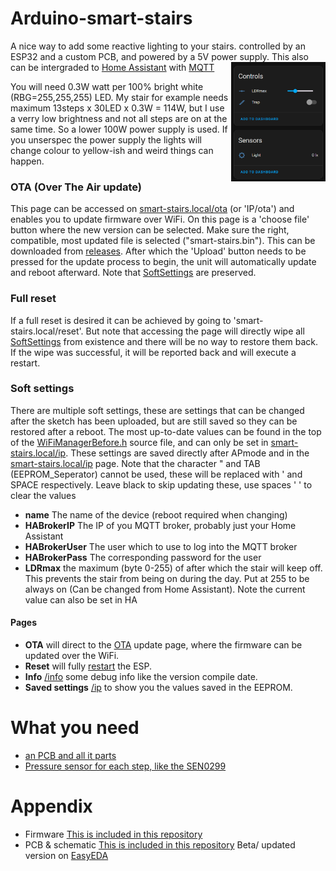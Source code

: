 # Arduino-smart-stairs
A nice way to add some reactive lighting to your stairs. controlled by an ESP32 and a custom PCB, and powered by a 5V power supply.
<img align="right" src="Images/Home Assistant dashboard.png" alt="Home Assistant dashboard example" width=30%>
This also can be intergraded to [Home Assistant](https://www.home-assistant.io/) with [MQTT](https://www.home-assistant.io/integrations/mqtt)

You will need 0.3W watt per 100% bright white (RBG=255,255,255) LED. My stair for example needs maximum 13steps x 30LED x 0.3W = 114W, but I use a verry low brightness and not all steps are on at the same time. So a lower 100W power supply is used. If you unserspec the power supply the lights will change colour to yellow-ish and weird things can happen.

### OTA (Over The Air update)
This page can be accessed on [smart-stairs.local/ota](http://smart-stairs.local/ota) (or 'IP/ota') and enables you to update firmware over WiFi.
On this page is a 'choose file' button where the new version can be selected. Make sure the right, compatible, most updated file is selected ("smart-stairs.bin"). This can be downloaded from [releases](https://github.com/jellewie/Smart-Stairs/releases). 
After which the 'Upload' button needs to be pressed for the update process to begin, the unit will automatically update and reboot afterward.
Note that [SoftSettings](#soft-settings) are preserved.

### Full reset
If a full reset is desired it can be achieved by going to 'smart-stairs.local/reset'. But note that accessing the page will directly wipe all [SoftSettings](#soft-settings) from existence and there will be no way to restore them back. If the wipe was successful, it will be reported back and will execute a restart.

### Soft settings
There are multiple soft settings, these are settings that can be changed after the sketch has been uploaded, but are still saved so they can be restored after a reboot.
The most up-to-date values can be found in the top of the [WiFiManagerBefore.h](Arduino/WiFiManagerBefore.h) source file, and can only be set in [smart-stairs.local/ip](http://smart-stairs.local/ip).
These settings are saved directly after APmode and in the [smart-stairs.local/ip](http://smart-stairs.local/ip) page.
Note that the character " and TAB (EEPROM_Seperator) cannot be used, these will be replaced with ' and SPACE respectively. Leave black to skip updating these, use spaces ' ' to clear the values
- **name** The name of the device (reboot required when changing)
- **HABrokerIP** The IP of you MQTT broker, probably just your Home Assistant
- **HABrokerUser** The user which to use to log into the MQTT broker
- **HABrokerPass** The corresponding password for the user
- **LDRmax** the maximum (byte 0-255) of after which the stair will keep off. This prevents the stair from being on during the day. Put at 255 to be always on (Can be changed from Home Assistant). Note the current value can also be set in HA

#### Pages
- **OTA** will direct to the [OTA](#ota-over-the-air-update) update page, where the firmware can be updated over the WiFi.
- **Reset** will fully [restart](#full-reset) the ESP.
- **Info** [/info](http://smart-stairs.local/info) some debug info like the version compile date.
- **Saved settings** [/ip](http://smart-stairs.local/ip) to show you the values saved in the EEPROM.

# What you need
- [an PCB and all it parts](https://oshwlab.com/jellewietsma/smart-stairs)
- [Pressure sensor for each step, like the SEN0299](https://eu.mouser.com/ProductDetail/DFRobot/SEN0299?qs=Zz7%252BYVVL6bEMMkhXlCdCeg%3D%3D)

# Appendix
* Firmware
[This is included in this repository](Arduino)
* PCB & schematic
[This is included in this repository](Schematic-PCB)
Beta/ updated version on [EasyEDA](https://oshwlab.com/jellewietsma/smart-stairs)
